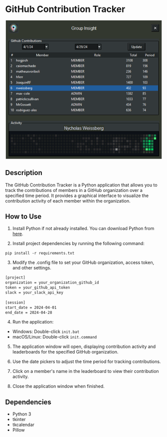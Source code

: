 # GitHub Contribution Tracker
<p align="center">
  <img src="https://github.com/nweissberg/GroupInsight/blob/main/src/images/app.png" alt="GitHub Contribution Tracker" width="500px">
</p>

## Description
The GitHub Contribution Tracker is a Python application that allows you to track the contributions of members in a GitHub organization over a specified time period. It provides a graphical interface to visualize the contribution activity of each member within the organization.

## How to Use
1. Install Python if not already installed. You can download Python from [here](https://www.python.org/downloads/).

2. Install project dependencies by running the following command:
```
pip install -r requirements.txt
```

3. Modify the .config file to set your GitHub organization, access token, and other settings.
```
[project]
organization = your_organization_github_id
token = your_github_api_token
slack = your_slack_api_key

[session]
start_date = 2024-04-01
end_date = 2024-04-28
```

4. Run the application:
- Windows: Double-click `init.bat`
- macOS/Linux: Double-click `init.command`

5. The application window will open, displaying contribution activity and leaderboards for the specified GitHub organization.

6. Use the date pickers to adjust the time period for tracking contributions.

7. Click on a member's name in the leaderboard to view their contribution activity.

8. Close the application window when finished.

## Dependencies
- Python 3
- tkinter
- tkcalendar
- Pillow
